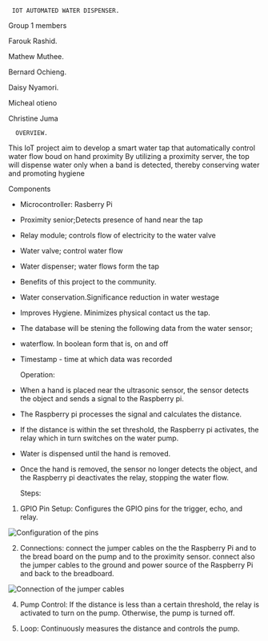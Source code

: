      IOT AUTOMATED WATER DISPENSER.

Group 1 members 

Farouk Rashid.

Mathew Muthee.

Bernard Ochieng.

Daisy Nyamori.

Micheal otieno

Christine Juma

      OVERVIEW.
This IoT project aim to develop a smart water tap that automatically control water flow boud on hand proximity By utilizing a proximity server, the top will dispense water only when a band is detected, thereby conserving water and promoting hygiene

Components

* Microcontroller: Rasberry Pi

* Proximity senior;Detects presence of hand near the tap

* Relay module; controls flow of electricity to the water valve

* Water valve; control water flow

* Water dispenser; water flows form the tap

* Benefits of this project to the community.

* Water conservation.Significance reduction in water westage

* Improves Hygiene. Minimizes physical contact us the tap.

* The database will be stening the following data from the water sensor;

* waterflow. In boolean form that is, on and off

* Timestamp - time at which data was recorded

   Operation:

* When a hand is placed near the ultrasonic sensor, the sensor detects the object and sends a signal to the Raspberry pi.
   
* The Raspberry pi processes the signal and calculates the distance.
   
* If the distance is within the set threshold, the Raspberry pi activates, the relay which in turn switches on the water pump.
  
* Water is dispensed until the hand is removed.
  
* Once the hand is removed, the sensor no longer detects the object, and the Raspberry pi deactivates the relay, stopping the water flow.

    Steps:
1. GPIO Pin Setup: Configures the GPIO pins for the trigger, echo, and relay.

![Configuration of the pins](https://github.com/user-attachments/assets/7262bb64-5ca9-4e49-adf1-14fc9eeab8a7)


2. Connections: connect the jumper cables on the the Raspberry Pi and to the bread board on the pump and to the proximity sensor.
   connect also the jumper cables to the ground and power source of the Raspberry Pi and back to the breadboard.

![Connection of the jumper cables](https://github.com/user-attachments/assets/060b69a6-2151-498c-bd0b-b786cc8b265a)

   
4. Pump Control: If the distance is less than a certain threshold, the relay is activated to turn on the pump. Otherwise, the pump is turned off.
   
5. Loop: Continuously measures the distance and controls the pump.
  
